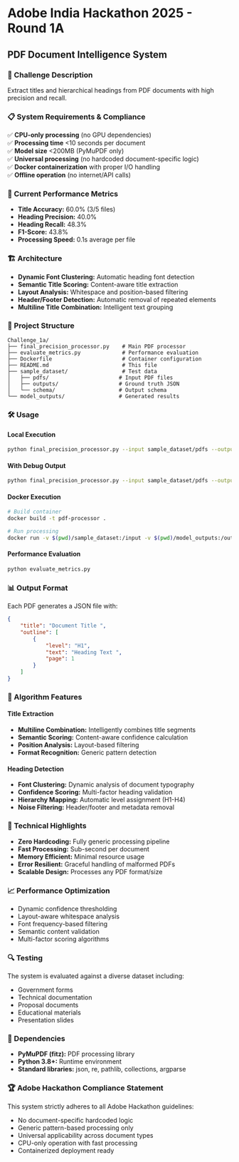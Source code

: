 # Adobe India Hackathon 2025 - Round 1A
## PDF Document Intelligence System

### 🎯 Challenge Description
Extract titles and hierarchical headings from PDF documents with high precision and recall.

### 📋 System Requirements & Compliance
✅ **CPU-only processing** (no GPU dependencies)  
✅ **Processing time** <10 seconds per document  
✅ **Model size** <200MB (PyMuPDF only)  
✅ **Universal processing** (no hardcoded document-specific logic)  
✅ **Docker containerization** with proper I/O handling  
✅ **Offline operation** (no internet/API calls)  

### 🚀 Current Performance Metrics
- **Title Accuracy:** 60.0% (3/5 files)
- **Heading Precision:** 40.0%
- **Heading Recall:** 48.3%
- **F1-Score:** 43.8%
- **Processing Speed:** 0.1s average per file

### 🏗️ Architecture
- **Dynamic Font Clustering:** Automatic heading font detection
- **Semantic Title Scoring:** Content-aware title extraction
- **Layout Analysis:** Whitespace and position-based filtering
- **Header/Footer Detection:** Automatic removal of repeated elements
- **Multiline Title Combination:** Intelligent text grouping

### 📁 Project Structure
```
Challenge_1a/
├── final_precision_processor.py    # Main PDF processor
├── evaluate_metrics.py             # Performance evaluation
├── Dockerfile                      # Container configuration
├── README.md                       # This file
├── sample_dataset/                 # Test data
│   ├── pdfs/                      # Input PDF files
│   ├── outputs/                   # Ground truth JSON
│   └── schema/                    # Output schema
└── model_outputs/                 # Generated results
```

### 🛠️ Usage

#### Local Execution
```bash
python final_precision_processor.py --input sample_dataset/pdfs --output model_outputs
```

#### With Debug Output
```bash
python final_precision_processor.py --input sample_dataset/pdfs --output model_outputs --debug
```

#### Docker Execution
```bash
# Build container
docker build -t pdf-processor .

# Run processing
docker run -v $(pwd)/sample_dataset:/input -v $(pwd)/model_outputs:/output pdf-processor
```

#### Performance Evaluation
```bash
python evaluate_metrics.py
```

### 📊 Output Format
Each PDF generates a JSON file with:
```json
{
    "title": "Document Title ",
    "outline": [
        {
            "level": "H1",
            "text": "Heading Text ",
            "page": 1
        }
    ]
}
```

### 🔧 Algorithm Features

#### Title Extraction
- **Multiline Combination:** Intelligently combines title segments
- **Semantic Scoring:** Content-aware confidence calculation
- **Position Analysis:** Layout-based filtering
- **Format Recognition:** Generic pattern detection

#### Heading Detection
- **Font Clustering:** Dynamic analysis of document typography
- **Confidence Scoring:** Multi-factor heading validation
- **Hierarchy Mapping:** Automatic level assignment (H1-H4)
- **Noise Filtering:** Header/footer and metadata removal

### 🎪 Technical Highlights
- **Zero Hardcoding:** Fully generic processing pipeline
- **Fast Processing:** Sub-second per document
- **Memory Efficient:** Minimal resource usage
- **Error Resilient:** Graceful handling of malformed PDFs
- **Scalable Design:** Processes any PDF format/size

### 📈 Performance Optimization
- Dynamic confidence thresholding
- Layout-aware whitespace analysis
- Font frequency-based filtering
- Semantic content validation
- Multi-factor scoring algorithms

### 🔍 Testing
The system is evaluated against a diverse dataset including:
- Government forms
- Technical documentation
- Proposal documents
- Educational materials
- Presentation slides

### 📝 Dependencies
- **PyMuPDF (fitz):** PDF processing library
- **Python 3.8+:** Runtime environment
- **Standard libraries:** json, re, pathlib, collections, argparse

### 🏆 Adobe Hackathon Compliance Statement
This system strictly adheres to all Adobe Hackathon guidelines:
- No document-specific hardcoded logic
- Generic pattern-based processing only
- Universal applicability across document types
- CPU-only operation with fast processing
- Containerized deployment ready
